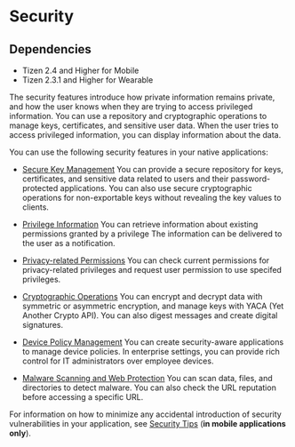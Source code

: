 # Security
## Dependencies
- Tizen 2.4 and Higher for Mobile
- Tizen 2.3.1 and Higher for Wearable

The security features introduce how private information remains private, and how the user knows when they are trying to access privileged information. You can use a repository and cryptographic operations to manage keys, certificates, and sensitive user data. When the user tries to access privileged information, you can display information about the data.

You can use the following security features in your native applications:

- [Secure Key Management](secure-key-n.md)
You can provide a secure repository for keys, certificates, and sensitive data related to users and their password-protected applications. You can also use secure cryptographic operations for non-exportable keys without revealing the key values to clients.

- [Privilege Information](privilege-n.md)
You can retrieve information about existing permissions granted by a privilege The information can be delivered to the user as a notification.

- [Privacy-related Permissions](requesting-permissions-n.md)
You can check current permissions for privacy-related privileges and request user permission to use specifed privileges.

- [Cryptographic Operations](yaca-n.md)
You can encrypt and decrypt data with symmetric or asymmetric encryption, and manage keys with YACA (Yet Another Crypto API). You can also digest messages and create digital signatures.

- [Device Policy Management](dpm-n.md)
You can create security-aware applications to manage device policies. In enterprise settings, you can provide rich control for IT administrators over employee devices.

- [Malware Scanning and Web Protection](csr-n.md)
You can scan data, files, and directories to detect malware. You can also check the URL reputation before accessing a specific URL.

For information on how to minimize any accidental introduction of security vulnerabilities in your application, see [Security Tips](security-tip.md) (**in mobile applications only**).